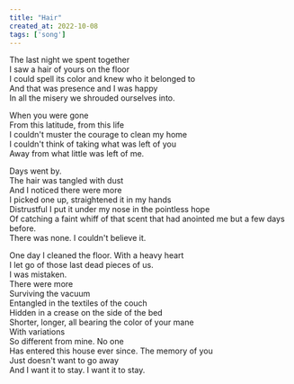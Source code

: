 ```yaml
---
title: "Hair"
created_at: 2022-10-08
tags: ['song']
---
```


The last night we spent together<br /> 
I saw a hair of yours on the floor<br />
I could spell its color and knew who it belonged to<br />
And that was presence and I was happy<br />
In all the misery we shrouded ourselves into.

When you were gone<br />
From this latitude, from this life<br />
I couldn't muster the courage to clean my home<br />
I couldn't think of taking what was left of you<br />
Away from what little was left of me.

Days went by.<br />
The hair was tangled with dust<br />
And I noticed there were more<br />
I picked one up, straightened it in my hands<br />
Distrustful I put it under my nose in the pointless hope<br />
Of catching a faint whiff of that scent that had anointed me but a few days before.<br />
There was none. I couldn't believe it.

One day I cleaned the floor. With a heavy heart<br />
I let go of those last dead pieces of us.<br />
I was mistaken.<br />
There were more<br />
Surviving the vacuum<br />
Entangled in the textiles of the couch<br />
Hidden in a crease on the side of the bed<br />
Shorter, longer, all bearing the color of your mane<br />
With variations<br />
So different from mine. No one<br />
Has entered this house ever since. The memory of you<br />
Just doesn't want to go away<br />
And I want it to stay. I want it to stay.

